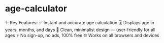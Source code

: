 # age-calculator
✨ Key Features: ✅ Instant and accurate age calculation  🗓️ Displays age in years, months, and days  📱 Clean, minimalist design — user-friendly for all ages  ⚡ No sign-up, no ads, 100% free  🌐 Works on all browsers and devices
